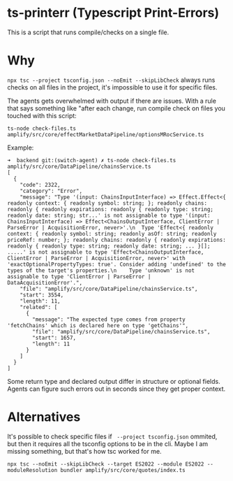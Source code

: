 # ts-printerr (Typescript Print-Errors)

This is a script that runs compile/checks on a single file.

# Why

`npx tsc --project tsconfig.json --noEmit --skipLibCheck` always runs checks on all files in the project, it's impossible to use it for specific files.

The agents gets overwhelmed with output if there are issues. With a rule that says something like "after each change, run compile check on files you touched with this script:   

`ts-node check-files.ts amplify/src/core/effectMarketDataPipeline/optionsMRocService.ts`

Example:

```
➜  backend git:(switch-agent) ✗ ts-node check-files.ts amplify/src/core/DataPipeline/chainsService.ts
[
  {
    "code": 2322,
    "category": "Error",
    "message": "Type '(input: ChainsInputInterface) => Effect.Effect<{ readonly context: { readonly symbol: string; }; readonly chains: readonly { readonly expirations: readonly { readonly type: string; readonly date: string; str...' is not assignable to type '(input: ChainsInputInterface) => Effect<ChainsOutputInterface, ClientError | ParseError | AcquisitionError, never>'.\n  Type 'Effect<{ readonly context: { readonly symbol: string; readonly asOf: string; readonly priceRef: number; }; readonly chains: readonly { readonly expirations: readonly { readonly type: string; readonly date: string; ... }[]; .....' is not assignable to type 'Effect<ChainsOutputInterface, ClientError | ParseError | AcquisitionError, never>' with 'exactOptionalPropertyTypes: true'. Consider adding 'undefined' to the types of the target's properties.\n    Type 'unknown' is not assignable to type 'ClientError | ParseError | DataAcquisitionError'.",
    "file": "amplify/src/core/DataPipeline/chainsService.ts",
    "start": 3554,
    "length": 11,
    "related": [
      {
        "message": "The expected type comes from property 'fetchChains' which is declared here on type 'getChains'",
        "file": "amplify/src/core/DataPipeline/chainsService.ts",
        "start": 1657,
        "length": 11
      }
    ]
  }
]
```

Some return type and declared output differ in structure or optional fields. Agents can figure such errors out in seconds since they get proper context.

# Alternatives

It's possible to check specific files if ` --project tsconfig.json` ommited, but then it requires all the tsconfig options to be in the cli. Maybe I am missing something, but that's how tsc worked for me. 

`npx tsc --noEmit --skipLibCheck --target ES2022 --module ES2022 --moduleResolution bundler amplify/src/core/quotes/index.ts`

